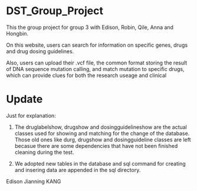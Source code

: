 # DST_Group_Project

This the group project for group 3 with Edison, Robin, Qile, Anna and Hongbin.

On this website, users can search for information on specific genes, drugs and drug dosing guidelines.

Also, users can upload their .vcf file, the common format storing the result of DNA sequence mutation calling, and match mutation to specific drugs, which can provide clues for both the research useage and clinical 

# Update
Just for explanation:
1. The druglabelshow, drugshow and dosingguidelineshow are the actual classes used for showing and matching for the change of the database. Those old ones like durg, drugshow and dosingguideline classes are left becasue there are some dependencies that have not been finished  cleaning during the test.

2.  We adopted new tables in the database and sql command for creating and insering data are appended in the sql directory.

Edison Jianning KANG
